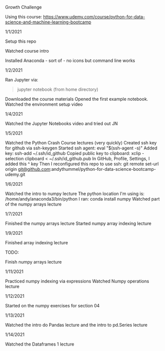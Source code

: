 Growth Challenge

Using this course: https://www.udemy.com/course/python-for-data-science-and-machine-learning-bootcamp

1/1/2021

Setup this repo

Watched course intro

Installed Anaconda - sort of - no icons but command line works

1/2/2021

Ran Jupyter via:
> jupyter notebook
(from home directory)

Downloaded the course materials
Opened the first example notebook.
Watched the environment setup video

1/4/2021

Watched the Jupyter Notebooks video and tried out JN

1/5/2021

Watched the Python Crash Course lectures (very quickly)
Created ssh key for github via ssh-keygen
Started ssh agent:
eval "$(ssh-agent -s)"
Added key:
ssh-add ~/.ssh/id_github
Copied public key to clipboard:
xclip -selection clipboard < ~/.ssh/id_github.pub
In GitHub, Profile, Settings, I added this ^ key
Then I reconfigured this repo to use ssh:
git remote set-url origin git@github.com:andythummel/python-for-data-science-bootcamp-udemy.git

1/6/2021

Watched the intro to numpy lecture
The python location I'm using is: 
/home/andy/anaconda3/bin/python
I ran:
conda install numpy
Watched part of the numpy arrays lecture

1/7/2021

Finished the numpy arrays lecture
Started numpy array indexing lecture

1/9/2021

Finished array indexing lecture

TODO:

Finish numpy arrays lecture

1/11/2021

Practiced numpy indexing via expressions
Watched Numpy operations lecture

1/12/2021

Started on the numpy exercises for section 04


1/13/2021

Watched the intro do Pandas lecture and the intro to pd.Series lecture

1/14/2021

Watched the Dataframes 1 lecture
